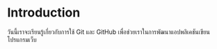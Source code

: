 # Introduction

วันนี้เราจะเรียนรู้เกี่ยวกับการใช้ Git และ GitHub เพื่อช่วยเราในการพัฒนาแอปพลิเคชันเขียนโปรแกรมเว็บ
